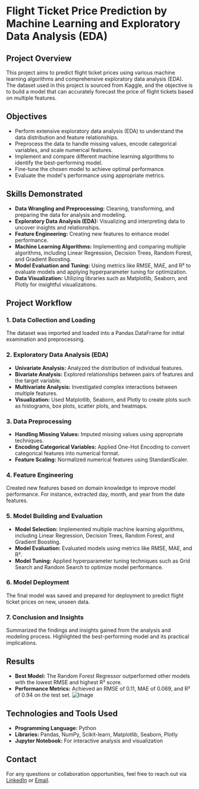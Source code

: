 # Flight Ticket Price Prediction by Machine Learning and Exploratory Data Analysis (EDA)

## Project Overview

This project aims to predict flight ticket prices using various machine learning algorithms and comprehensive exploratory data analysis (EDA). The dataset used in this project is sourced from Kaggle, and the objective is to build a model that can accurately forecast the price of flight tickets based on multiple features.

## Objectives

- Perform extensive exploratory data analysis (EDA) to understand the data distribution and feature relationships.
- Preprocess the data to handle missing values, encode categorical variables, and scale numerical features.
- Implement and compare different machine learning algorithms to identify the best-performing model.
- Fine-tune the chosen model to achieve optimal performance.
- Evaluate the model's performance using appropriate metrics.

## Skills Demonstrated

- **Data Wrangling and Preprocessing:** Cleaning, transforming, and preparing the data for analysis and modeling.
- **Exploratory Data Analysis (EDA):** Visualizing and interpreting data to uncover insights and relationships.
- **Feature Engineering:** Creating new features to enhance model performance.
- **Machine Learning Algorithms:** Implementing and comparing multiple algorithms, including Linear Regression, Decision Trees, Random Forest, and Gradient Boosting.
- **Model Evaluation and Tuning:** Using metrics like RMSE, MAE, and R² to evaluate models and applying hyperparameter tuning for optimization.
- **Data Visualization:** Utilizing libraries such as Matplotlib, Seaborn, and Plotly for insightful visualizations.

## Project Workflow

### 1. Data Collection and Loading
The dataset was imported and loaded into a Pandas DataFrame for initial examination and preprocessing.

### 2. Exploratory Data Analysis (EDA)
- **Univariate Analysis:** Analyzed the distribution of individual features.
- **Bivariate Analysis:** Explored relationships between pairs of features and the target variable.
- **Multivariate Analysis:** Investigated complex interactions between multiple features.
- **Visualization:** Used Matplotlib, Seaborn, and Plotly to create plots such as histograms, box plots, scatter plots, and heatmaps.

### 3. Data Preprocessing
- **Handling Missing Values:** Imputed missing values using appropriate techniques.
- **Encoding Categorical Variables:** Applied One-Hot Encoding to convert categorical features into numerical format.
- **Feature Scaling:** Normalized numerical features using StandardScaler.

### 4. Feature Engineering
Created new features based on domain knowledge to improve model performance. For instance, extracted day, month, and year from the date features.

### 5. Model Building and Evaluation
- **Model Selection:** Implemented multiple machine learning algorithms, including Linear Regression, Decision Trees, Random Forest, and Gradient Boosting.
- **Model Evaluation:** Evaluated models using metrics like RMSE, MAE, and R².
- **Model Tuning:** Applied hyperparameter tuning techniques such as Grid Search and Random Search to optimize model performance.

### 6. Model Deployment
The final model was saved and prepared for deployment to predict flight ticket prices on new, unseen data.

### 7. Conclusion and Insights
Summarized the findings and insights gained from the analysis and modeling process. Highlighted the best-performing model and its practical implications.

## Results
- **Best Model:** The Random Forest Regressor outperformed other models with the lowest RMSE and highest R² score.
- **Performance Metrics:** Achieved an RMSE of 0.11, MAE of 0.069, and R² of 0.94 on the test set.
![Image](https://www.kaggleusercontent.com/kf/188427525/eyJhbGciOiJkaXIiLCJlbmMiOiJBMTI4Q0JDLUhTMjU2In0..T8tXesPcglTfMxZW0QiJDg.ifCbDERwxOwlLV0J9k-KZ7hHZDq9NC-OvEJpfuTc7V3ZLZhSGcMkcVaLTNv8OqhoyPpFrf5MED4zhJthWKX1zWRd963TD3flj5d7ygKahYjVK6t17Psmc3qPhbqEIdgqJXgi34rzdIwcT6_8waXFS1PPqePHQOQTi-vDFxn4W1koWgeXsPKIf3wLYt9m8B2DCY4YYNbY3rgy7W0VHV_MGoVIRddtxn-jGK3hgikDP_zuol8LchMBAdPC_chLetzHwOPjhSse6xDh0zavODeote14aBu2V-4Xjf5KRydOunv-pMLbgJcsIb6VRITQKCqivFMnSzfK91gLiR-HDuKbcdOMm9pq0RND1C7lcJQyVVzjmU3NwHWnxkeKfZfCylluyJHT8X2EiUq_AFw_vPxkB4fLkmH7PeUazlbnKkkT7C3n9Fq02_ZKdBflZLOKbswaog6PkNARy0T1s0ggRqe1SQ212n8boECBXhILo3nb4wW9RoDIUhzDn_kgc5t8gV68LY2i9CHgXHSYUhwOkaGwmZDYO6wQkoJeMk8xE_WFlEES1DOFZHgWit7wSyxKhn-QTgzZf5gxZ1D4jxxg796Uu7Z1ezjHP4gCgMkT55-hoXq5atiSt2XVbslF2KW7Ry0i2qxncKAhvUBQXWDpZfpFbXkKXFxbBfVDb0Z7Jkx2Qns.Esw3LzsiWDcoqqA2tRY7ng/__results___files/__results___110_1.png)
## Technologies and Tools Used
- **Programming Language:** Python
- **Libraries:** Pandas, NumPy, Scikit-learn, Matplotlib, Seaborn, Plotly
- **Jupyter Notebook:** For interactive analysis and visualization


## Contact
For any questions or collaboration opportunities, feel free to reach out via [LinkedIn](https://www.linkedin.com/feed/?trk=guest_homepage-basic_nav-header-signin) or [Email](ahmedatia456123@gmail.com).

